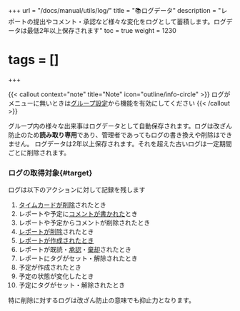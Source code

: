 +++
url = "/docs/manual/utils/log/"
title = "📚ログデータ"
description = "レポートの提出やコメント・承認など様々な変化をログとして蓄積します。ログデータは最低2年以上保存されます"
toc = true
weight = 1230
# tags = []
+++

{{< callout context="note" title="Note" icon="outline/info-circle" >}}
ログがメニューに無いときは[グループ設定](/docs/manual/initial-setting/setting-group/#optionalFunction)から機能を有効にしてください
{{< /callout >}}

グループ内の様々な出来事はログデータとして自動保存されます。ログは改ざん防止のため**読み取り専用**であり、管理者であってもログの書き換えや削除はできません。
ログデータは2年以上保存されます。それを超えた古いログは一定期間ごとに削除されます。

### ログの取得対象{#target}

ログは以下のアクションに対して記録を残します

1. [タイムカードが削除](/docs/manual/remove/timecard/)されたとき
1. レポートや予定に[コメントが書かれた](/docs/manual/read-report/state/#comment)とき
1. レポートや予定からコメントが削除されたとき
1. [レポートが削除](/docs/manual/remove/report/)されたとき
1. [レポートが作成されたとき](/docs/manual/write-report/write/)
1. レポートが既読・[承認](/docs/manual/read-report/state/#agree)・[棄却](/docs/manual/read-report/state/#reject)されたとき
1. レポートにタグがセット・解除されたとき
1. 予定が作成されたとき
1. 予定の状態が変化したとき
1. 予定にタグがセット・解除されたとき

特に削除に対するログは改ざん防止の意味でも抑止力となります。

